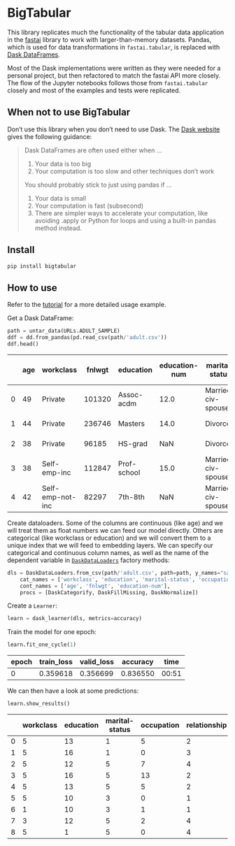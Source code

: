 # BigTabular


<!-- WARNING: THIS FILE WAS AUTOGENERATED! DO NOT EDIT! -->

This library replicates much the functionality of the tabular data
application in the [fastai](https://docs.fast.ai/) library to work with
larger-than-memory datasets. Pandas, which is used for data
transformations in `fastai.tabular`, is replaced with [Dask
DataFrames](https://docs.dask.org/en/stable/dataframe.html).

Most of the Dask implementations were written as they were needed for a
personal project, but then refactored to match the fastai API more
closely. The flow of the Jupyter notebooks follows those from
`fastai.tabular` closely and most of the examples and tests were
replicated.

## When not to use BigTabular

Don’t use this library when you don’t need to use Dask. The [Dask
website](https://docs.dask.org/en/stable/dataframe.html) gives the
following guidance:

> Dask DataFrames are often used either when …
>
> 1.  Your data is too big
> 2.  Your computation is too slow and other techniques don’t work
>
> You should probably stick to just using pandas if …
>
> 1.  Your data is small
> 2.  Your computation is fast (subsecond)
> 3.  There are simpler ways to accelerate your computation, like
>     avoiding .apply or Python for loops and using a built-in pandas
>     method instead.

## Install

``` sh
pip install bigtabular
```

## How to use

Refer to the [tutorial](nbs/tutorial.html) for a more detailed usage
example.

Get a Dask DataFrame:

``` python
path = untar_data(URLs.ADULT_SAMPLE)
ddf = dd.from_pandas(pd.read_csv(path/'adult.csv'))
ddf.head()
```

<div>

|     | age | workclass        | fnlwgt | education   | education-num | marital-status     | occupation      | relationship  | race               | sex    | capital-gain | capital-loss | hours-per-week | native-country | salary |
|-----|-----|------------------|--------|-------------|---------------|--------------------|-----------------|---------------|--------------------|--------|--------------|--------------|----------------|----------------|--------|
| 0   | 49  | Private          | 101320 | Assoc-acdm  | 12.0          | Married-civ-spouse | \<NA\>          | Wife          | White              | Female | 0            | 1902         | 40             | United-States  | \>=50k |
| 1   | 44  | Private          | 236746 | Masters     | 14.0          | Divorced           | Exec-managerial | Not-in-family | White              | Male   | 10520        | 0            | 45             | United-States  | \>=50k |
| 2   | 38  | Private          | 96185  | HS-grad     | NaN           | Divorced           | \<NA\>          | Unmarried     | Black              | Female | 0            | 0            | 32             | United-States  | \<50k  |
| 3   | 38  | Self-emp-inc     | 112847 | Prof-school | 15.0          | Married-civ-spouse | Prof-specialty  | Husband       | Asian-Pac-Islander | Male   | 0            | 0            | 40             | United-States  | \>=50k |
| 4   | 42  | Self-emp-not-inc | 82297  | 7th-8th     | NaN           | Married-civ-spouse | Other-service   | Wife          | Black              | Female | 0            | 0            | 50             | United-States  | \<50k  |

</div>

</div>

Create dataloaders. Some of the columns are continuous (like age) and we
will treat them as float numbers we can feed our model directly. Others
are categorical (like workclass or education) and we will convert them
to a unique index that we will feed to embedding layers. We can specify
our categorical and continuous column names, as well as the name of the
dependent variable in
[`DaskDataLoaders`](https://stefan027.github.io/bigtabular/data.html#daskdataloaders)
factory methods:

``` python
dls = DaskDataLoaders.from_csv(path/'adult.csv', path=path, y_names="salary",
    cat_names = ['workclass', 'education', 'marital-status', 'occupation', 'relationship', 'race'],
    cont_names = ['age', 'fnlwgt', 'education-num'],
    procs = [DaskCategorify, DaskFillMissing, DaskNormalize])
```

Create a `Learner`:

``` python
learn = dask_learner(dls, metrics=accuracy)
```

Train the model for one epoch:

``` python
learn.fit_one_cycle(1)
```

<div>

| epoch | train_loss | valid_loss | accuracy | time  |
|-------|------------|------------|----------|-------|
| 0     | 0.359618   | 0.356699   | 0.836550 | 00:51 |

</div>

We can then have a look at some predictions:

``` python
learn.show_results()
```

<div>

|     | workclass | education | marital-status | occupation | relationship | race | education-num_na | age       | fnlwgt    | education-num | salary | salary_pred |
|-----|-----------|-----------|----------------|------------|--------------|------|------------------|-----------|-----------|---------------|--------|-------------|
| 0   | 5         | 13        | 1              | 5          | 2            | 5    | 1                | 0.402007  | 0.446103  | 1.537303      | 1      | 1           |
| 1   | 5         | 16        | 1              | 0          | 3            | 5    | 1                | 0.768961  | -1.380161 | -0.033487     | 0      | 0           |
| 2   | 5         | 12        | 5              | 7          | 4            | 3    | 1                | -0.919026 | 5.286263  | -0.426185     | 0      | 0           |
| 3   | 5         | 16        | 5              | 13         | 2            | 3    | 2                | 0.181835  | -0.467029 | -0.033487     | 0      | 0           |
| 4   | 5         | 13        | 5              | 5          | 2            | 5    | 2                | -0.698853 | -0.308706 | -0.033487     | 0      | 0           |
| 5   | 5         | 10        | 3              | 0          | 1            | 5    | 2                | 0.255226  | -1.457680 | -0.033487     | 1      | 1           |
| 6   | 1         | 10        | 3              | 1          | 1            | 5    | 2                | 2.016603  | -0.117934 | -0.033487     | 1      | 0           |
| 7   | 3         | 12        | 5              | 2          | 4            | 5    | 1                | -1.139198 | -0.574889 | -0.426185     | 0      | 0           |
| 8   | 5         | 1         | 5              | 0          | 4            | 5    | 1                | -1.579542 | -0.441000 | -1.604277     | 0      | 0           |

</div>
